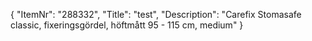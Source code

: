 {
  "ItemNr": "288332",
  "Title": "test",
  "Description": "Carefix Stomasafe classic, fixeringsgördel, höftmått 95 - 115 cm, medium"
}